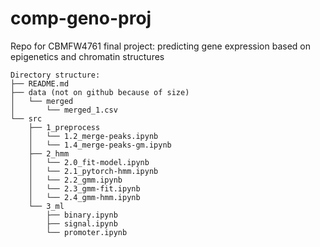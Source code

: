 # comp-geno-proj
Repo for CBMFW4761 final project: predicting gene expression based on epigenetics and chromatin structures
```
Directory structure:
├── README.md
├── data (not on github because of size)
│   └── merged
│       └── merged_1.csv
└── src
    ├── 1_preprocess
    │   └── 1.2_merge-peaks.ipynb
    │   └── 1.4_merge-peaks-gm.ipynb    
    ├── 2_hmm
    │   └── 2.0_fit-model.ipynb
    │   └── 2.1_pytorch-hmm.ipynb
    │   └── 2.2_gmm.ipynb
    │   └── 2.3_gmm-fit.ipynb
    │   └── 2.4_gmm-hmm.ipynb
    └── 3_ml
        ├── binary.ipynb
        ├── signal.ipynb
        └── promoter.ipynb
```
